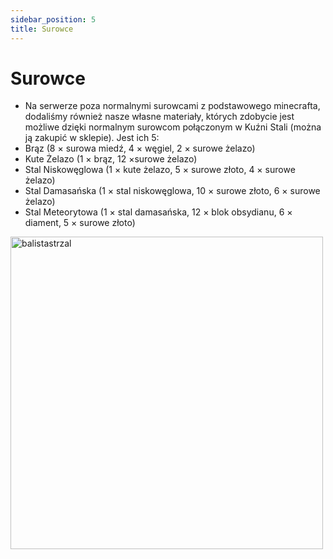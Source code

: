 ```yaml
---
sidebar_position: 5
title: Surowce
---
```


# Surowce
- Na serwerze poza normalnymi surowcami z podstawowego minecrafta, dodaliśmy również nasze własne materiały, których zdobycie jest możliwe dzięki normalnym surowcom połączonym w Kuźni Stali (można ją zakupić w sklepie). Jest ich 5:
- Brąz (8 × surowa miedź, 4 × węgiel, 2 × surowe żelazo)
- Kute Żelazo (1 × brąz, 12 ×surowe żelazo)
- Stal Niskowęglowa (1 × kute żelazo, 5 × surowe złoto, 4 × surowe żelazo)
- Stal Damasańska (1 × stal niskowęglowa, 10 × surowe złoto, 6 × surowe żelazo)
- Stal Meteorytowa (1 × stal damasańska, 12 × blok obsydianu, 6 × diament, 5 × surowe złoto)

<div class="box">
    <img 
    src={require('./img/seksiak-ez.gif').default}
    alt="balistastrzal"
    width="500"
    />
</div>